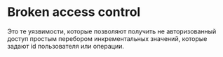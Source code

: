 # Broken access control

Это те уязвимости, которые позволяют получить не авторизованный доступ простым перебором инкрементальных значений, которые задают id пользователя или операции.